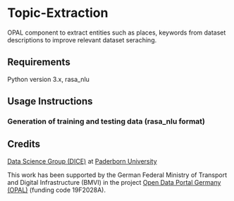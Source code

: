 # Topic-Extraction
OPAL component to extract entities such as places, keywords from dataset descriptions to improve relevant dataset seraching.

## Requirements
Python version 3.x, rasa_nlu

## Usage Instructions

### Generation of training and testing data (rasa_nlu format)



## Credits

[Data Science Group (DICE)](https://dice-research.org/) at [Paderborn University](https://www.uni-paderborn.de/)

This work has been supported by the German Federal Ministry of Transport and Digital Infrastructure (BMVI) in the project [Open Data Portal Germany (OPAL)](http://projekt-opal.de/) (funding code 19F2028A).
